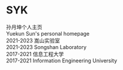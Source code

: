 # SYK
孙月坤个人主页\
Yuekun Sun's personal homepage\
2021-2023 嵩山实验室\
2021-2023 Songshan Laboratory\
2017-2021 信息工程大学\
2017-2021 Information Engineering University
